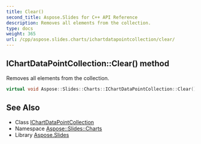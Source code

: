 ```yaml
---
title: Clear()
second_title: Aspose.Slides for C++ API Reference
description: Removes all elements from the collection.
type: docs
weight: 365
url: /cpp/aspose.slides.charts/ichartdatapointcollection/clear/
---
```

## IChartDataPointCollection::Clear() method


Removes all elements from the collection.

```cpp
virtual void Aspose::Slides::Charts::IChartDataPointCollection::Clear()=0
```

## See Also

* Class [IChartDataPointCollection](./)
* Namespace [Aspose::Slides::Charts](../)
* Library [Aspose.Slides](../../)